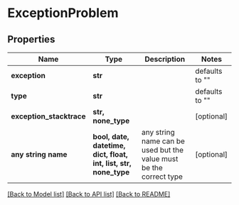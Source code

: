 # ExceptionProblem

## Properties
Name | Type | Description | Notes
------------ | ------------- | ------------- | -------------
**exception** | **str** |  | defaults to ""
**type** | **str** |  | defaults to ""
**exception_stacktrace** | **str, none_type** |  | [optional] 
**any string name** | **bool, date, datetime, dict, float, int, list, str, none_type** | any string name can be used but the value must be the correct type | [optional]

[[Back to Model list]](../README.md#documentation-for-models) [[Back to API list]](../README.md#documentation-for-api-endpoints) [[Back to README]](../README.md)


